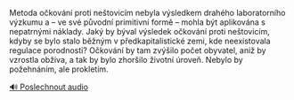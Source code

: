 
Metoda očkování proti neštovicím nebyla výsledkem drahého laboratorního výzkumu a – ve své původní primitivní formě – mohla být aplikována s nepatrnými náklady. Jaký by býval výsledek očkování proti neštovicím, kdyby se bylo stalo běžným v předkapitalistické zemi, kde neexistovala regulace porodnosti? Očkování by tam zvýšilo počet obyvatel, aniž by vzrostla obživa, a tak by bylo zhoršilo životní úroveň. Nebylo by požehnáním, ale prokletím.

[🔊 Poslechnout audio](/data/7-paragraphs/audio/chapter_133/para_010-Metoda-okovn-proti-netovicm-nebyla-vsledkem.mp3)
